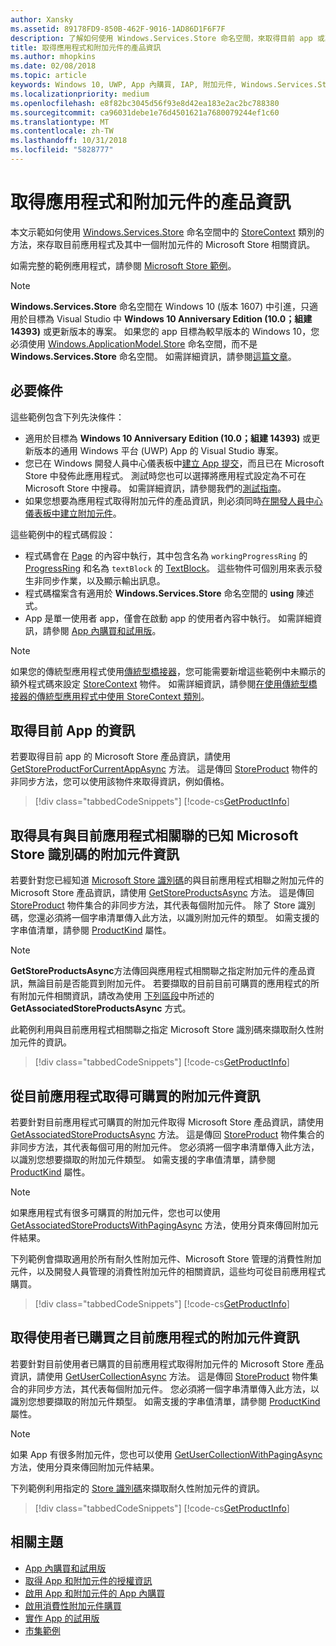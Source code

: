 ```yaml
---
author: Xansky
ms.assetid: 89178FD9-850B-462F-9016-1AD86D1F6F7F
description: 了解如何使用 Windows.Services.Store 命名空間，來取得目前 app 或其中一個附加元件的 Microsoft Store 相關產品資訊。
title: 取得應用程式和附加元件的產品資訊
ms.author: mhopkins
ms.date: 02/08/2018
ms.topic: article
keywords: Windows 10, UWP, App 內購買, IAP, 附加元件, Windows.Services.Store
ms.localizationpriority: medium
ms.openlocfilehash: e8f82bc3045d56f93e8d42ea183e2ac2bc788380
ms.sourcegitcommit: ca96031debe1e76d4501621a7680079244ef1c60
ms.translationtype: MT
ms.contentlocale: zh-TW
ms.lasthandoff: 10/31/2018
ms.locfileid: "5828777"
---
```

# <a name="get-product-info-for-apps-and-add-ons"></a>取得應用程式和附加元件的產品資訊

本文示範如何使用 [Windows.Services.Store](https://msdn.microsoft.com/library/windows/apps/windows.services.store.aspx) 命名空間中的 [StoreContext](https://msdn.microsoft.com/library/windows/apps/windows.services.store.storecontext.aspx) 類別的方法，來存取目前應用程式及其中一個附加元件的 Microsoft Store 相關資訊。

如需完整的範例應用程式，請參閱 [Microsoft Store 範例](https://github.com/Microsoft/Windows-universal-samples/tree/master/Samples/Store)。

> [!NOTE]
> **Windows.Services.Store** 命名空間在 Windows 10 (版本 1607) 中引進，只適用於目標為 Visual Studio 中 **Windows 10 Anniversary Edition (10.0；組建 14393)** 或更新版本的專案。 如果您的 app 目標為較早版本的 Windows 10，您必須使用 [Windows.ApplicationModel.Store](https://msdn.microsoft.com/library/windows/apps/windows.applicationmodel.store.aspx) 命名空間，而不是 **Windows.Services.Store** 命名空間。 如需詳細資訊，請參閱[這篇文章](in-app-purchases-and-trials-using-the-windows-applicationmodel-store-namespace.md)。

## <a name="prerequisites"></a>必要條件

這些範例包含下列先決條件：
* 適用於目標為 **Windows 10 Anniversary Edition (10.0；組建 14393)** 或更新版本的通用 Windows 平台 (UWP) App 的 Visual Studio 專案。
* 您已在 Windows 開發人員中心儀表板中[建立 App 提交](https://msdn.microsoft.com/windows/uwp/publish/app-submissions)，而且已在 Microsoft Store 中發佈此應用程式。 測試時您也可以選擇將應用程式設定為不可在 Microsoft Store 中搜尋。 如需詳細資訊，請參閱我們的[測試指南](in-app-purchases-and-trials.md#testing)。
* 如果您想要為應用程式取得附加元件的產品資訊，則必須同時[在開發人員中心儀表板中建立附加元件](../publish/add-on-submissions.md)。

這些範例中的程式碼假設：
* 程式碼會在 [Page](https://msdn.microsoft.com/library/windows/apps/windows.ui.xaml.controls.page.aspx) 的內容中執行，其中包含名為 ```workingProgressRing``` 的 [ProgressRing](https://msdn.microsoft.com/library/windows/apps/windows.ui.xaml.controls.progressring.aspx) 和名為 ```textBlock``` 的 [TextBlock](https://msdn.microsoft.com/library/windows/apps/windows.ui.xaml.controls.textblock.aspx)。 這些物件可個別用來表示發生非同步作業，以及顯示輸出訊息。
* 程式碼檔案含有適用於 **Windows.Services.Store** 命名空間的 **using** 陳述式。
* App 是單一使用者 app，僅會在啟動 app 的使用者內容中執行。 如需詳細資訊，請參閱 [App 內購買和試用版](in-app-purchases-and-trials.md#api_intro)。

> [!NOTE]
> 如果您的傳統型應用程式使用[傳統型橋接器](https://developer.microsoft.com/windows/bridges/desktop)，您可能需要新增這些範例中未顯示的額外程式碼來設定 [StoreContext](https://msdn.microsoft.com/library/windows/apps/windows.services.store.storecontext.aspx) 物件。 如需詳細資訊，請參閱[在使用傳統型橋接器的傳統型應用程式中使用 StoreContext 類別](in-app-purchases-and-trials.md#desktop)。

## <a name="get-info-for-the-current-app"></a>取得目前 App 的資訊

若要取得目前 app 的 Microsoft Store 產品資訊，請使用 [GetStoreProductForCurrentAppAsync](https://docs.microsoft.com/uwp/api/windows.services.store.storecontext.getstoreproductforcurrentappasync) 方法。 這是傳回 [StoreProduct](https://msdn.microsoft.com/library/windows/apps/windows.services.store.storeproduct.aspx) 物件的非同步方法，您可以使用該物件來取得資訊，例如價格。

> [!div class="tabbedCodeSnippets"]
[!code-cs[GetProductInfo](./code/InAppPurchasesAndLicenses_RS1/cs/GetAppInfoPage.xaml.cs#GetAppInfo)]

## <a name="get-info-for-add-ons-with-known-store-ids-that-are-associated-with-the-current-app"></a>取得具有與目前應用程式相關聯的已知 Microsoft Store 識別碼的附加元件資訊

若要針對您已經知道 [Microsoft Store 識別碼](in-app-purchases-and-trials.md#store_ids)的與目前應用程式相聯之附加元件的 Microsoft Store 產品資訊，請使用 [GetStoreProductsAsync](https://docs.microsoft.com/uwp/api/windows.services.store.storecontext.getstoreproductsasync) 方法。 這是傳回 [StoreProduct](https://msdn.microsoft.com/library/windows/apps/windows.services.store.storeproduct.aspx) 物件集合的非同步方法，其代表每個附加元件。 除了 Store 識別碼，您還必須將一個字串清單傳入此方法，以識別附加元件的類型。 如需支援的字串值清單，請參閱 [ProductKind](https://docs.microsoft.com/uwp/api/windows.services.store.storeproduct.productkind) 屬性。

> [!NOTE]
> **GetStoreProductsAsync**方法傳回與應用程式相關聯之指定附加元件的產品資訊，無論目前是否能買到附加元件。 若要擷取的目前目前可購買的應用程式的所有附加元件相關資訊，請改為使用 [下列區段](#get-info-for-add-ons-that-are-available-for-purchase-from-the-current-app)中所述的 **GetAssociatedStoreProductsAsync** 方式。

此範例利用與目前應用程式相關聯之指定 Microsoft Store 識別碼來擷取耐久性附加元件的資訊。

> [!div class="tabbedCodeSnippets"]
[!code-cs[GetProductInfo](./code/InAppPurchasesAndLicenses_RS1/cs/GetProductInfoPage.xaml.cs#GetProductInfo)]

## <a name="get-info-for-add-ons-that-are-available-for-purchase-from-the-current-app"></a>從目前應用程式取得可購買的附加元件資訊

若要針對目前應用程式可購買的附加元件取得 Microsoft Store 產品資訊，請使用 [GetAssociatedStoreProductsAsync](https://docs.microsoft.com/uwp/api/windows.services.store.storecontext.getassociatedstoreproductsasync) 方法。 這是傳回 [StoreProduct](https://msdn.microsoft.com/library/windows/apps/windows.services.store.storeproduct.aspx) 物件集合的非同步方法，其代表每個可用的附加元件。 您必須將一個字串清單傳入此方法，以識別您想要擷取的附加元件類型。 如需支援的字串值清單，請參閱 [ProductKind](https://docs.microsoft.com/uwp/api/windows.services.store.storeproduct.productkind) 屬性。

> [!NOTE]
> 如果應用程式有很多可購買的附加元件，您也可以使用 [GetAssociatedStoreProductsWithPagingAsync](https://docs.microsoft.com/uwp/api/Windows.Services.Store.StoreContext.GetAssociatedStoreProductsWithPagingAsync) 方法，使用分頁來傳回附加元件結果。

下列範例會擷取適用於所有耐久性附加元件、Microsoft Store 管理的消費性附加元件，以及開發人員管理的消費性附加元件的相關資訊，這些均可從目前應用程式購買。

> [!div class="tabbedCodeSnippets"]
[!code-cs[GetProductInfo](./code/InAppPurchasesAndLicenses_RS1/cs/GetAddOnInfoPage.xaml.cs#GetAddOnInfo)]


## <a name="get-info-for-add-ons-for-the-current-app-that-the-user-has-purchased"></a>取得使用者已購買之目前應用程式的附加元件資訊

若要針對目前使用者已購買的目前應用程式取得附加元件的 Microsoft Store 產品資訊，請使用 [GetUserCollectionAsync](https://docs.microsoft.com/uwp/api/windows.services.store.storecontext.getusercollectionasync) 方法。 這是傳回 [StoreProduct](https://msdn.microsoft.com/library/windows/apps/windows.services.store.storeproduct.aspx) 物件集合的非同步方法，其代表每個附加元件。 您必須將一個字串清單傳入此方法，以識別您想要擷取的附加元件類型。 如需支援的字串值清單，請參閱 [ProductKind](https://msdn.microsoft.com/library/windows/apps/windows.services.store.storeproduct.productkind.aspx) 屬性。

> [!NOTE]
> 如果 App 有很多附加元件，您也可以使用 [GetUserCollectionWithPagingAsync](https://docs.microsoft.com/uwp/api/windows.services.store.storecontext.getusercollectionwithpagingasync) 方法，使用分頁來傳回附加元件結果。

下列範例利用指定的 [Store 識別碼](in-app-purchases-and-trials.md#store_ids)來擷取耐久性附加元件的資訊。

> [!div class="tabbedCodeSnippets"]
[!code-cs[GetProductInfo](./code/InAppPurchasesAndLicenses_RS1/cs/GetUserCollectionPage.xaml.cs#GetUserCollection)]

## <a name="related-topics"></a>相關主題

* [App 內購買和試用版](in-app-purchases-and-trials.md)
* [取得 App 和附加元件的授權資訊](get-license-info-for-apps-and-add-ons.md)
* [啟用 App 和附加元件的 App 內購買](enable-in-app-purchases-of-apps-and-add-ons.md)
* [啟用消費性附加元件購買](enable-consumable-add-on-purchases.md)
* [實作 App 的試用版](implement-a-trial-version-of-your-app.md)
* [市集範例](https://github.com/Microsoft/Windows-universal-samples/tree/master/Samples/Store)
